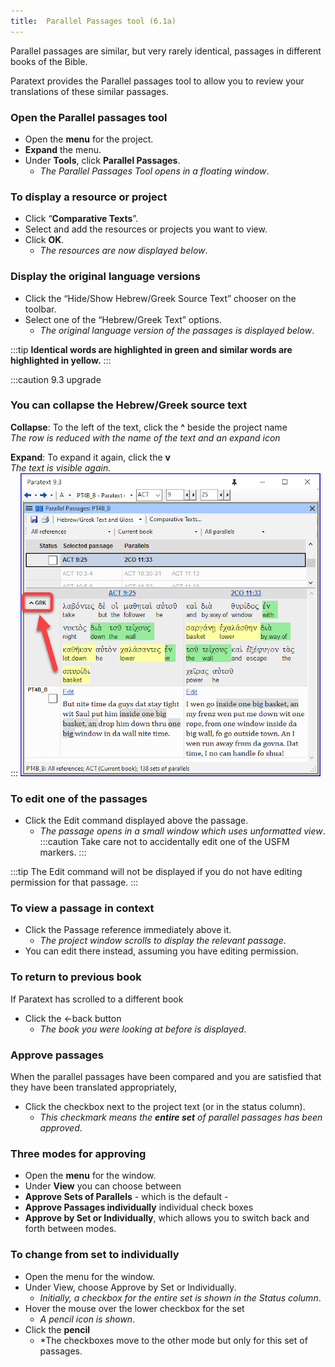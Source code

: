 ```yaml
---
title:  Parallel Passages tool (6.1a)
---
```


Parallel passages are similar, but very rarely identical, passages in different books of the Bible.

Paratext provides the Parallel passages tool to allow you to review your translations of these similar passages.

### Open the Parallel passages tool

-   Open the **menu** for the project.
-   **Expand** the menu.
-   Under **Tools**, click **Parallel Passages**.
    -  *The Parallel Passages Tool opens in a floating window*.

### To display a resource or project

-   Click “**Comparative Texts**”.
-   Select and add the resources or projects you want to view.
-   Click **OK**.
    -  *The resources are now displayed below*.

### Display the original language versions

-   Click the “Hide/Show Hebrew/Greek Source Text” chooser on the toolbar.
-   Select one of the “Hebrew/Greek Text” options.
    -  *The original language version of the passages is displayed below*.

:::tip
**Identical words are highlighted in green and similar words are highlighted in yellow.**
:::

:::caution 9.3 upgrade
###    You can collapse the Hebrew/Greek source text
**Collapse**: To the left of the text, click the **^** beside the project name  
*The row is reduced with the name of the text and an expand icon*
  
**Expand**: To expand it again, click the **v**  
*The text is visible again.*  
:::
![](../media/parallel-passage-greek-collapse.png)

### To edit one of the passages

-   Click the Edit command displayed above the passage.
    -  *The passage opens in a small window which uses unformatted view*.
:::caution
Take care not to accidentally edit one of the USFM markers.
:::

:::tip
The Edit command will not be displayed if you do not have editing permission for that passage.
:::
### To view a passage in context

-   Click the Passage reference immediately above it.
    -  *The project window scrolls to display the relevant passage*.
-   You can edit there instead, assuming you have editing permission.

### To return to previous book

If Paratext has scrolled to a different book

-   Click the ←back button
    -  *The book you were looking at before is displayed*.

### Approve passages

When the parallel passages have been compared and you are satisfied that they have been translated appropriately,

-   Click the checkbox next to the project text (or in the status column).
    -  *This checkmark means the **entire set** of parallel passages has been approved*.

### Three modes for approving

-   Open the **menu** for the window.
-   Under **View** you can choose between
-   **Approve Sets of Parallels** - which is the default -
-   **Approve Passages individually** individual check boxes
-   **Approve by Set or Individually**, which allows you to switch back and forth between modes.

### To change from set to individually

-   Open the menu for the window.
-   Under View, choose Approve by Set or Individually.
    -  *Initially, a checkbox for the entire set is shown in the Status column*.
-   Hover the mouse over the lower checkbox for the set
    -  *A pencil icon is shown*.
-   Click the **pencil**
    -  *The checkboxes move to the other mode but only for this set of passages.

